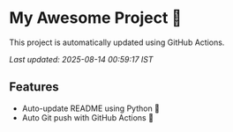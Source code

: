 # My Awesome Project 🚀

This project is automatically updated using GitHub Actions.

_Last updated: 2025-08-14 00:59:17 IST_

## Features
- Auto-update README using Python 🐍
- Auto Git push with GitHub Actions 🤖
